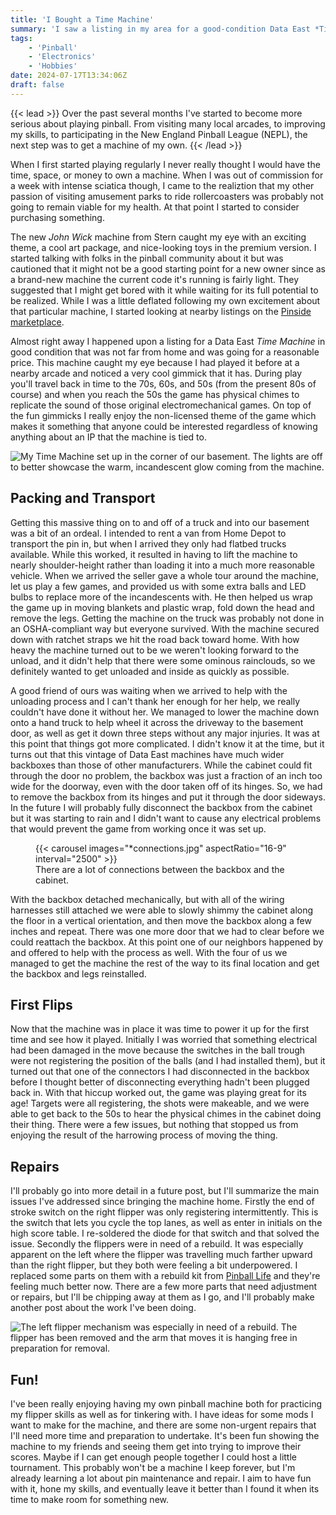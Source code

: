 ```yaml
---
title: 'I Bought a Time Machine'
summary: 'I saw a listing in my area for a good-condition Data East *Time Machine* pinball machine, and I just had to have it.'
tags:
    - 'Pinball'
    - 'Electronics'
    - 'Hobbies'
date: 2024-07-17T13:34:06Z
draft: false
---
```


{{< lead >}}
Over the past several months I've started to become more serious about playing pinball. From visiting many local arcades, to improving my skills, to participating in the New
England Pinball League (NEPL), the next step was to get a machine of my own.
{{< /lead >}}

When I first started playing regularly I never really thought I would have the time, space,
or money to own a machine. When I was out of commission for a week with intense sciatica
though, I came to the realiztion that my other passion of visiting amusement parks to
ride rollercoasters was probably not going to remain viable for my health. At that point I
started to consider purchasing something.

The new *John Wick* machine from Stern caught my eye with an exciting theme, a cool art
package, and nice-looking toys in the premium version. I started talking with folks in the
pinball community about it but was cautioned that it might not be a good starting point for
a new owner since as a brand-new machine the current code it's running is fairly light.
They suggested that I might get bored with it while waiting for its full potential to be 
realized. While I was a little deflated following my own excitement about that particular 
machine, I started looking at nearby listings on the 
[Pinside marketplace](https://pinside.com/pinball/market).

Almost right away I happened upon a listing for a Data East *Time Machine* in good condition
that was not far from home and was going for a reasonable price. This machine caught my eye
because I had played it before at a nearby arcade and noticed a very cool gimmick that it has.
During play you'll travel back in time to the 70s, 60s, and 50s (from the present 80s of course)
and when you reach the 50s the game has physical chimes to replicate the sound of those original
electromechanical games. On top of the fun gimmicks I really enjoy the non-licensed theme of the
game which makes it something that anyone could be interested regardless of knowing anything
about an IP that the machine is tied to.

![My Time Machine set up in the corner of our basement. The lights are off to better showcase the warm, 
    incandescent glow coming from the machine.](feature_uncropped.jpg "Time Machine on the day we got it home.")

## Packing and Transport
Getting this massive thing on to and off of a truck and into our basement was a bit of an ordeal.
I intended to rent a van from Home Depot to transport the pin in, but when I arrived they only
had flatbed trucks available. While this worked, it resulted in having to lift the machine to nearly
shoulder-height rather than loading it into a much more reasonable vehicle. When we arrived the seller
gave a whole tour around the machine, let us play a few games, and provided us with some extra balls
and LED bulbs to replace more of the incandescents with. He then helped us wrap the game up in moving
blankets and plastic wrap, fold down the head and remove the legs. Getting the machine on the truck was
probably not done in an OSHA-compliant way but everyone survived. With the machine secured down with
ratchet straps we hit the road back toward home. With how heavy the machine turned out to be we weren't
looking forward to the unload, and it didn't help that there were some ominous rainclouds, so we definitely
wanted to get unloaded and inside as quickly as possible.

A good friend of ours was waiting when we arrived to help with the unloading process and I can't thank her
enough for her help, we really couldn't have done it without her. We managed to lower the machine down onto
a hand truck to help wheel it across the driveway to the basement door, as well as get it down three steps
without any major injuries. It was at this point that things got more complicated. I didn't know it at the
time, but it turns out that this vintage of Data East machines have much wider backboxes than those of other
manufacturers. While the cabinet could fit through the door no problem, the backbox was just a fraction of an
inch too wide for the doorway, even with the door taken off of its hinges. So, we had to remove the backbox from
its hinges and put it through the door sideways. In the future I will probably fully disconnect the backbox
from the cabinet but it was starting to rain and I didn't want to cause any electrical problems that would
prevent the game from working once it was set up.

<figure>
    {{< carousel images="*connections.jpg" aspectRatio="16-9" interval="2500" >}}
    <figcaption>There are a lot of connections between the backbox and the cabinet.</figcaption>
</figure>

With the backbox detached mechanically, but with all of the wiring harnesses still attached we were able to
slowly shimmy the cabinet along the floor in a vertical orientation, and then move the backbox along a few
inches and repeat. There was one more door that we had to clear before we could reattach the backbox. At this
point one of our neighbors happened by and offered to help with the process as well. With the four of us
we managed to get the machine the rest of the way to its final location and get the backbox and legs reinstalled.

## First Flips
Now that the machine was in place it was time to power it up for the first time and see how it played.
Initially I was worried that something electrical had been damaged in the move because the switches in
the ball trough were not registering the position of the balls (and I had installed them), but it turned
out that one of the connectors I had disconnected in the backbox before I thought better of disconnecting
everything hadn't been plugged back in. With that hiccup worked out, the game was playing great for its
age! Targets were all registering, the shots were makeable, and we were able to get back to the 50s to
hear the physical chimes in the cabinet doing their thing. There were a few issues, but nothing that stopped
us from enjoying the result of the harrowing process of moving the thing.

## Repairs
I'll probably go into more detail in a future post, but I'll summarize the main issues I've addressed since
bringing the machine home. Firstly the end of stroke switch on the right flipper was only registering 
intermittently. This is the switch that lets you cycle the top lanes, as well as enter in initials on the 
high score table. I re-soldered the diode for that switch and that solved the issue. Secondly the flippers
were in need of a rebuild. It was especially apparent on the left where the flipper was travelling much
farther upward than the right flipper, but they both were feeling a bit underpowered. I replaced some
parts on them with a rebuild kit from [Pinball Life](https://www.pinballlife.com/) and they're feeling
much better now. There are a few more parts that need adjustment or repairs, but I'll be chipping away at
them as I go, and I'll probably make another post about the work I've been doing.

![The left flipper mechanism was especially in need of a rebuild. The flipper has been removed and the arm that moves
it is hanging free in preparation for removal.](left_flipper_mech.jpg "The left flipper mechanism was especially in need of a rebuild.")

## Fun!
I've been really enjoying having my own pinball machine both for practicing my flipper skills as well as
for tinkering with. I have ideas for some mods I want to make for the machine, and there are some non-urgent
repairs that I'll need more time and preparation to undertake. It's been fun showing the machine to my
friends and seeing them get into trying to improve their scores. Maybe if I can get enough people together
I could host a little tournament. This probably won't be a machine I keep forever, but I'm already learning
a lot about pin maintenance and repair. I aim to have fun with it, hone my skills, and eventually leave it
better than I found it when its time to make room for something new.
